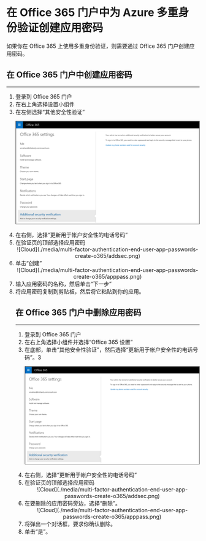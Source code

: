 <properties 
	pageTitle="在 Office 365 门户中为 Azure Multi-Factor Authentication 创建应用密码" 
	description="本页说明用户如何在 Office 365 门户中创建更多的应用密码。" 
	services="multi-factor-authentication" 
	documentationCenter="" 
	authors="billmath" 
	manager="stevenp" 
	editor="curtland"/>

<tags 
	ms.service="multi-factor-authentication" 
	ms.date="02/16/2016" 
	wacn.date="01/14/2016"/>

# 在 Office 365 门户中为 Azure 多重身份验证创建应用密码

如果你在 Office 365 上使用多重身份验证，则需要通过 Office 365 门户创建应用密码。

## 在 Office 365 门户中创建应用密码
--------------------------------------------------------------------------------

<ol>
<li>登录到 Office 365 门户</li>
<li>在右上角选择设置小组件</li>
<li>在左侧选择“其他安全性验证”</li>

![云](./media/multi-factor-authentication-end-user-app-passwords-create-o365/security.png)

<li>在右侧，选择“更新用于帐户安全性的电话号码”</li>
<li>在验证页的顶部选择应用密码</li>

<center>![Cloud](./media/multi-factor-authentication-end-user-app-passwords-create-o365/addsec.png)</center>

<li>单击“创建”</li>


<center>![Cloud](./media/multi-factor-authentication-end-user-app-passwords-create-o365/apppass.png)</center>

<li>输入应用密码的名称，然后单击“下一步”</li>
<li>将应用密码复制到剪贴板，然后将它粘贴到你的应用。</li>



## 在 Office 365 门户中删除应用密码
--------------------------------------------------------------------------------

<ol>
<li>登录到 Office 365 门户</li>
<li>在右上角选择小组件并选择“Office 365 设置”</li>
<li>在底部，单击“其他安全性验证”，然后选择“更新用于帐户安全性的电话号码”。3</li>

![云](./media/multi-factor-authentication-end-user-app-passwords-create-o365/security.png)

<li>在右侧，选择“更新用于帐户安全性的电话号码”</li>
<li>在验证页的顶部选择应用密码</li>

<center>![Cloud](./media/multi-factor-authentication-end-user-app-passwords-create-o365/addsec.png)</center>

<li>在要删除的应用密码旁边，选择“删除”。</li>


<center>![Cloud](./media/multi-factor-authentication-end-user-app-passwords-create-o365/apppass.png)</center>

<li>将弹出一个对话框，要求你确认删除。</li>
<li>单击“是”。</li>



 
<!---HONumber=Mooncake_0405_2016-->